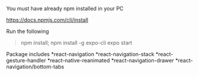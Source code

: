 You must have already npm installed in your PC

https://docs.npmjs.com/cli/install

Run the following

>npm install;
>npm install -g expo-cli
>expo start

Package includes
*react-navigation
*react-navigation-stack
*react-gesture-handler
*react-native-reanimated
*react-navigation-drawer
*react-navigation/bottom-tabs
